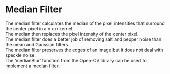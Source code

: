<h1>Median Filter</h1>
The median filter calculates the median of the pixel intensities that surround the center pixel in a n x n kernel.<br>
The median then replaces the pixel intensity of the center pixel.<br>
The median filter does a better job of removing salt and pepper noise than the mean and Gaussian filters. <br>
The median filter preserves the edges of an image but it does not deal with speckle noise.<br>
The ‘medianBlur’ function from the Open-CV library can be used to implement a median filter.
